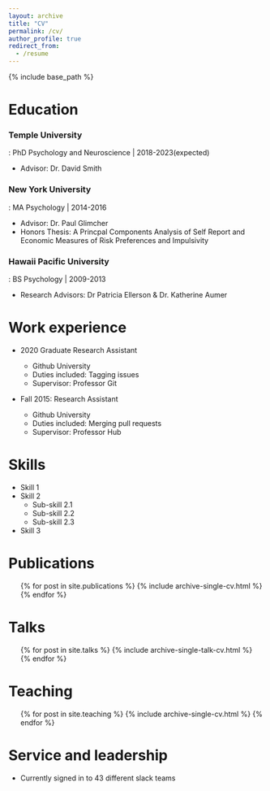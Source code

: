 ```yaml
---
layout: archive
title: "CV"
permalink: /cv/
author_profile: true
redirect_from:
  - /resume
---
```


{% include base_path %}

Education
======
### Temple University
: PhD Psychology and Neuroscience | 2018-2023(expected)
* Advisor: Dr. David Smith

### New York University
: MA Psychology | 2014-2016
* Advisor: Dr. Paul Glimcher
* Honors Thesis: A Princpal Components Analysis of Self Report and Economic Measures of Risk Preferences and Impulsivity
### Hawaii Pacific University
: BS Psychology | 2009-2013
* Research Advisors: Dr Patricia Ellerson & Dr. Katherine Aumer

Work experience
======
* 2020 Graduate Research Assistant
  * Github University
  * Duties included: Tagging issues
  * Supervisor: Professor Git

* Fall 2015: Research Assistant
  * Github University
  * Duties included: Merging pull requests
  * Supervisor: Professor Hub
  
Skills
======
* Skill 1
* Skill 2
  * Sub-skill 2.1
  * Sub-skill 2.2
  * Sub-skill 2.3
* Skill 3

Publications
======
  <ul>{% for post in site.publications %}
    {% include archive-single-cv.html %}
  {% endfor %}</ul>
  
Talks
======
  <ul>{% for post in site.talks %}
    {% include archive-single-talk-cv.html %}
  {% endfor %}</ul>
  
Teaching
======
  <ul>{% for post in site.teaching %}
    {% include archive-single-cv.html %}
  {% endfor %}</ul>
  
Service and leadership
======
* Currently signed in to 43 different slack teams
